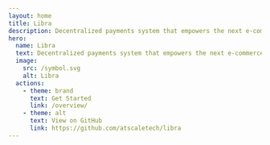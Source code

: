 ```yaml
---
layout: home
title: Libra
description: Decentralized payments system that empowers the next e-commerce
hero:
  name: Libra
  text: Decentralized payments system that empowers the next e-commerce
  image:
    src: /symbol.svg
    alt: Libra
  actions:
    - theme: brand
      text: Get Started
      link: /overview/
    - theme: alt
      text: View on GitHub
      link: https://github.com/atscaletech/libra
---
```

